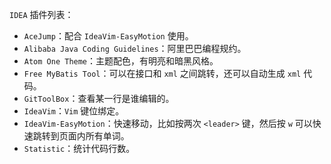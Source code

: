 `IDEA` 插件列表：

- `AceJump`：配合 `IdeaVim-EasyMotion` 使用。
- `Alibaba Java Coding Guidelines`：阿里巴巴编程规约。
- `Atom One Theme`：主题配色，有明亮和暗黑风格。
- `Free MyBatis Tool`：可以在接口和 `xml` 之间跳转，还可以自动生成 `xml` 代码。
- `GitToolBox`：查看某一行是谁编辑的。
- `IdeaVim`：`Vim` 键位绑定。
- `IdeaVim-EasyMotion`：快速移动，比如按两次 `<leader>` 键，然后按 `w` 可以快速跳转到页面内所有单词。
- `Statistic`：统计代码行数。
